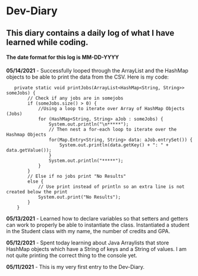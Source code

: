 # Dev-Diary
## This diary contains a daily log of what I have learned while coding. 

#### The date format for this log is MM-DD-YYYY

__05/14/2021__ - Successfully looped through the ArrayList and the HashMap objects to be able to print the data from the CSV. Here is my code: 
```    
   private static void printJobs(ArrayList<HashMap<String, String>> someJobs) {
        // Check if any jobs are in somejobs
        if (someJobs.size() > 0) {
            //Using a loop to iterate over Array of HashMap Objects (Jobs)
            for (HashMap<String, String> aJob : someJobs) {
                System.out.println("\n*****");
                // Then nest a for-each loop to iterate over the Hashmap Objects
                for(Map.Entry<String, String> data: aJob.entrySet()) {
                    System.out.println(data.getKey() + ": " + data.getValue());
                }
                System.out.println("*****");
            }
        }
        // Else if no jobs print "No Results"
        else {
            // Use print instead of println so an extra line is not created below the print
            System.out.print("No Results");
        }
    }
```

__05/13/2021__ - Learned how to declare variables so that setters and getters can work to properly be able to instantiate the class. Instantiated a student in the Student class with my name, the number of credits and GPA.

__05/12/2021__ - Spent today learning about Java Arraylists that store HashMap objects which have a String of keys and a String of values. I am not quite printing the correct thing to the console yet. 

__05/11/2021__ - This is my very first entry to the Dev-Diary.
